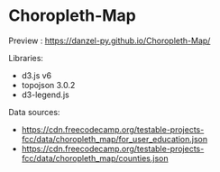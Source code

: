 # Choropleth-Map
Preview : https://danzel-py.github.io/Choropleth-Map/

Libraries:
- d3.js v6
- topojson 3.0.2
- d3-legend.js

Data sources:
- https://cdn.freecodecamp.org/testable-projects-fcc/data/choropleth_map/for_user_education.json
- https://cdn.freecodecamp.org/testable-projects-fcc/data/choropleth_map/counties.json
